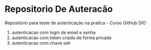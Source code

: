 # Repositorio De Auteracão
Repositório para teste de autenticação na pratica - Curso GitHub DIO
1. autenticacao com login de email e senha 
2. autenticacao com token criado de forma privada  
3. autenticacao com chave ssh